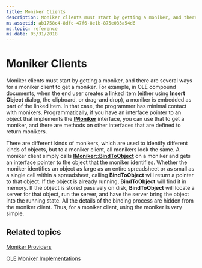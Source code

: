 ```yaml
---
title: Moniker Clients
description: Moniker clients must start by getting a moniker, and there are several ways for a moniker client to get a moniker.
ms.assetid: ab1758c4-8dfc-47f6-8e1b-875e033a54d6
ms.topic: reference
ms.date: 05/31/2018
---
```


# Moniker Clients

Moniker clients must start by getting a moniker, and there are several ways for a moniker client to get a moniker. For example, in OLE compound documents, when the end user creates a linked item (either using **Insert Object** dialog, the clipboard, or drag-and drop), a moniker is embedded as part of the linked item. In that case, the programmer has minimal contact with monikers. Programmatically, if you have an interface pointer to an object that implements the [**IMoniker**](/windows/desktop/api/ObjIdl/nn-objidl-imoniker) interface, you can use that to get a moniker, and there are methods on other interfaces that are defined to return monikers.

There are different kinds of monikers, which are used to identify different kinds of objects, but to a moniker client, all monikers look the same. A moniker client simply calls [**IMoniker::BindToObject**](/windows/desktop/api/ObjIdl/nf-objidl-imoniker-bindtoobject) on a moniker and gets an interface pointer to the object that the moniker identifies. Whether the moniker identifies an object as large as an entire spreadsheet or as small as a single cell within a spreadsheet, calling **BindToObject** will return a pointer to that object. If the object is already running, **BindToObject** will find it in memory. If the object is stored passively on disk, **BindToObject** will locate a server for that object, run the server, and have the server bring the object into the running state. All the details of the binding process are hidden from the moniker client. Thus, for a moniker client, using the moniker is very simple.

## Related topics

<dl> <dt>

[Moniker Providers](moniker-providers.md)
</dt> <dt>

[OLE Moniker Implementations](ole-moniker-implementations.md)
</dt> </dl>

 

 




